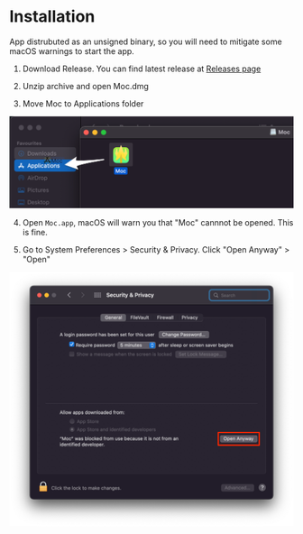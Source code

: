 # Installation

App distrubuted as an unsigned binary, so you will need to mitigate some macOS warnings to start the app.

1. Download Release.
You can find latest release at [Releases page](https://github.com/ggoraa/moc/releases)

2. Unzip archive and open Moc.dmg

3. Move Moc to Applications folder

![](.github/images/installation/move_to_applications.png)

4. Open `Moc.app`, macOS will warn you that "Moc" cannnot be opened. This is fine.

1. Go to System Preferences > Security & Privacy. Click "Open Anyway" > "Open"

![](.github/images/installation/security_and_privacy.png)